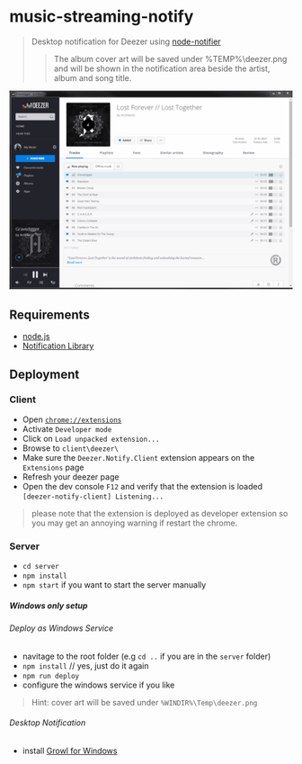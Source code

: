 # music-streaming-notify

> Desktop notification for Deezer using [node-notifier](https://github.com/mikaelbr/node-notifier)
>> The album cover art will be saved under %TEMP%\deezer.png and will be shown in the notification area beside the artist, album and song title.

![Demo](deezer.gif)

## Requirements
+ [node.js](https://nodejs.org)
+ [Notification Library](https://github.com/mikaelbr/node-notifier#requirements)

## Deployment
### Client
+ Open [``chrome://extensions``](chrome://extensions)
+ Activate ``Developer mode``
+ Click on ``Load unpacked extension...``
+ Browse to ``client\deezer\``
+ Make sure the ``Deezer.Notify.Client`` extension appears on the ``Extensions`` page
+ Refresh your deezer page
+ Open the dev console ``F12`` and verify that the extension is loaded
``
[deezer-notify-client] Listening...
``

> please note that the extension is deployed as developer extension so you may get an annoying warning if restart the chrome.

### Server
+ ``cd server``
+ ``npm install``
+ ``npm start`` if you want to start the server manually


##### Windows only setup

######  Deploy as Windows Service

+ navitage to the root folder (e.g ``cd ..`` if you are in the ``server`` folder)
+ ``npm install``  // yes, just do it again
+ ``npm run deploy``
+ configure the windows service if you like
 
> Hint: cover art will be saved under ``%WINDIR%\Temp\deezer.png`` 

###### Desktop Notification
+ install [Growl for Windows](http://www.growlforwindows.com/)

